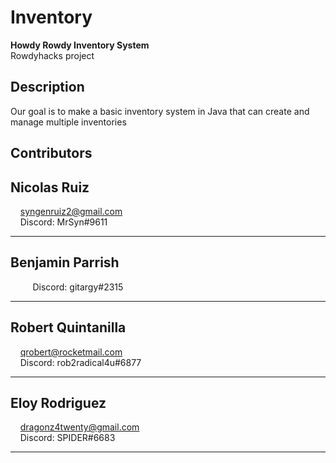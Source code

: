 # Inventory  

**Howdy Rowdy Inventory System**  
Rowdyhacks project


## Description  
Our goal is to make a basic inventory system in Java that can create and manage multiple inventories    

## Contributors  
Nicolas Ruiz  
-
&nbsp;&nbsp;&nbsp;&nbsp;syngenruiz2@gmail.com  
&nbsp;&nbsp;&nbsp;&nbsp;Discord: MrSyn#9611    

***  
Benjamin Parrish  
-
&nbsp;&nbsp;&nbsp;&nbsp; 
&nbsp;&nbsp;&nbsp;&nbsp;Discord: gitargy#2315  

***  
Robert Quintanilla  
-  
&nbsp;&nbsp;&nbsp;&nbsp;qrobert@rocketmail.com  
&nbsp;&nbsp;&nbsp;&nbsp;Discord: rob2radical4u#6877  
  
***  
Eloy Rodriguez  
-  
&nbsp;&nbsp;&nbsp;&nbsp;dragonz4twenty@gmail.com  
&nbsp;&nbsp;&nbsp;&nbsp;Discord: SPIDER#6683  
***
